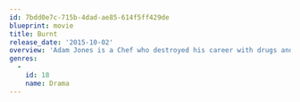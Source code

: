 ```yaml
---
id: 7bdd0e7c-715b-4dad-ae85-614f5ff429de
blueprint: movie
title: Burnt
release_date: '2015-10-02'
overview: 'Adam Jones is a Chef who destroyed his career with drugs and diva behavior. He cleans up and returns to London, determined to redeem himself by spearheading a top restaurant that can gain three Michelin stars.'
genres:
  -
    id: 18
    name: Drama
---
```

